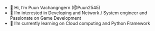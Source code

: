 - 👋 Hi, I’m Puun Vachangngern (@Puun2545)
- 👀 I’m interested in Developing and Network / System engineer and Passionate on Game Development
- 🌱 I’m currently learning on Cloud computing and Python Framework

<!---
Puun2545/Puun2545 is a ✨ special ✨ repository because its `README.md` (this file) appears on your GitHub profile.
You can click the Preview link to take a look at your changes.
--->
